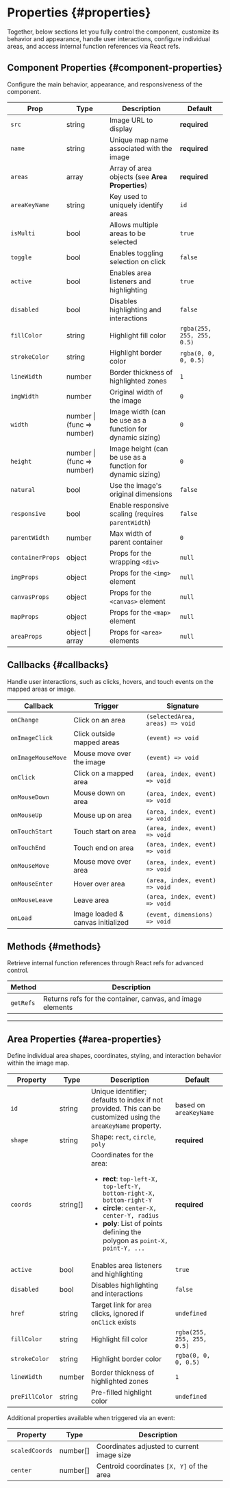 # Properties {#properties}

Together, below sections let you fully control the component, customize its behavior and appearance, handle user interactions, configure individual areas, and access internal function references via React refs.

## Component Properties {#component-properties}

Configure the main behavior, appearance, and responsiveness of the component.

| Prop             | Type                       | Description                                                | Default                    |
| ---------------- | -------------------------- | ---------------------------------------------------------- | -------------------------- |
| `src`            | string                     | Image URL to display                                       | **required**               |
| `name`           | string                     | Unique map name associated with the image                  | **required**               |
| `areas`          | array                      | Array of area objects (see **Area Properties**)            | **required**               |
| `areaKeyName`    | string                     | Key used to uniquely identify areas                        | `id`                       |
| `isMulti`        | bool                       | Allows multiple areas to be selected                       | `true`                     |
| `toggle`         | bool                       | Enables toggling selection on click                        | `false`                    |
| `active`         | bool                       | Enables area listeners and highlighting                    | `true`                     |
| `disabled`       | bool                       | Disables highlighting and interactions                     | `false`                    |
| `fillColor`      | string                     | Highlight fill color                                       | `rgba(255, 255, 255, 0.5)` |
| `strokeColor`    | string                     | Highlight border color                                     | `rgba(0, 0, 0, 0.5)`       |
| `lineWidth`      | number                     | Border thickness of highlighted zones                      | `1`                        |
| `imgWidth`       | number                     | Original width of the image                                | `0`                        |
| `width`          | number \| (func => number) | Image width (can be use as a function for dynamic sizing)  | `0`                        |
| `height`         | number \| (func => number) | Image height (can be use as a function for dynamic sizing) | `0`                        |
| `natural`        | bool                       | Use the image's original dimensions                        | `false`                    |
| `responsive`     | bool                       | Enable responsive scaling (requires `parentWidth`)         | `false`                    |
| `parentWidth`    | number                     | Max width of parent container                              | `0`                        |
| `containerProps` | object                     | Props for the wrapping `<div>`                             | `null`                     |
| `imgProps`       | object                     | Props for the `<img>` element                              | `null`                     |
| `canvasProps`    | object                     | Props for the `<canvas>` element                           | `null`                     |
| `mapProps`       | object                     | Props for the `<map>` element                              | `null`                     |
| `areaProps`      | object \| array            | Props for `<area>` elements                                | `null`                     |

## Callbacks {#callbacks}

Handle user interactions, such as clicks, hovers, and touch events on the mapped areas or image.

| Callback           | Trigger                           | Signature                       |
| ------------------ | --------------------------------- | ------------------------------- |
| `onChange`         | Click on an area                  | `(selectedArea, areas) => void` |
| `onImageClick`     | Click outside mapped areas        | `(event) => void`               |
| `onImageMouseMove` | Mouse move over the image         | `(event) => void`               |
| `onClick`          | Click on a mapped area            | `(area, index, event) => void`  |
| `onMouseDown`      | Mouse down on area                | `(area, index, event) => void`  |
| `onMouseUp`        | Mouse up on area                  | `(area, index, event) => void`  |
| `onTouchStart`     | Touch start on area               | `(area, index, event) => void`  |
| `onTouchEnd`       | Touch end on area                 | `(area, index, event) => void`  |
| `onMouseMove`      | Mouse move over area              | `(area, index, event) => void`  |
| `onMouseEnter`     | Hover over area                   | `(area, index, event) => void`  |
| `onMouseLeave`     | Leave area                        | `(area, index, event) => void`  |
| `onLoad`           | Image loaded & canvas initialized | `(event, dimensions) => void`   |

## Methods {#methods}

Retrieve internal function references through React refs for advanced control.

| Method    | Description                                                |
| --------- | ---------------------------------------------------------- |
| `getRefs` | Returns refs for the container, canvas, and image elements |

---

## Area Properties {#area-properties}

Define individual area shapes, coordinates, styling, and interaction behavior within the image map.

| Property       | Type     | Description                                                                                                                                                                                                                                      | Default                    |
| -------------- | -------- | ------------------------------------------------------------------------------------------------------------------------------------------------------------------------------------------------------------------------------------------------ | -------------------------- |
| `id`           | string   | Unique identifier; defaults to index if not provided. This can be customized using the `areaKeyName` property.                                                                                                                                   | based on `areaKeyName`     |
| `shape`        | string   | Shape: `rect`, `circle`, `poly`                                                                                                                                                                                                                  | **required**               |
| `coords`       | string[] | Coordinates for the area: <ul><li>**rect**: `top-left-X, top-left-Y, bottom-right-X, bottom-right-Y`</li><li>**circle**: `center-X, center-Y, radius`</li><li>**poly**: List of points defining the polygon as `point-X, point-Y, ...`</li></ul> | **required**               |
| `active`       | bool     | Enables area listeners and highlighting                                                                                                                                                                                                          | `true`                     |
| `disabled`     | bool     | Disables highlighting and interactions                                                                                                                                                                                                           | `false`                    |
| `href`         | string   | Target link for area clicks, ignored if `onClick` exists                                                                                                                                                                                         | `undefined`                |
| `fillColor`    | string   | Highlight fill color                                                                                                                                                                                                                             | `rgba(255, 255, 255, 0.5)` |
| `strokeColor`  | string   | Highlight border color                                                                                                                                                                                                                           | `rgba(0, 0, 0, 0.5)`       |
| `lineWidth`    | number   | Border thickness of highlighted zones                                                                                                                                                                                                            | `1`                        |
| `preFillColor` | string   | Pre-filled highlight color                                                                                                                                                                                                                       | `undefined`                |

Additional properties available when triggered via an event:

| Property       | Type     | Description                                |
| -------------- | -------- | ------------------------------------------ |
| `scaledCoords` | number[] | Coordinates adjusted to current image size |
| `center`       | number[] | Centroid coordinates `[X, Y]` of the area  |
